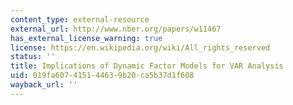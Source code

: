 ```yaml
---
content_type: external-resource
external_url: http://www.nber.org/papers/w11467
has_external_license_warning: true
license: https://en.wikipedia.org/wiki/All_rights_reserved
status: ''
title: Implications of Dynamic Factor Models for VAR Analysis
uid: 019fa607-4151-4463-9b20-ca5b37d1f608
wayback_url: ''
---
```

